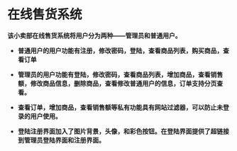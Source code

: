 # 在线售货系统

**该小卖部在线售货系统将用户分为两种——管理员和普通用户。**

* **普通用户的用户功能有注册，修改密码，登陆，查看商品列表，购买商品，查看订单**

* **管理员的用户功能有登陆，修改密码，查看商品列表，增加商品，查看销售额，修改商品信息，删除商品，查看修改普通用户的信息，订单支持分页查看。**

* **查看订单，增加商品，查看销售额等私有功能具有网站过滤器，可以防止未登录的用户使用。**
* **登陆注册界面加入了图片背景，头像，和彩色按钮。在登陆界面提供了超链接到管理员登陆界面和注册界面。**



